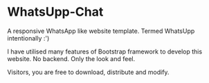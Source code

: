 # WhatsUpp-Chat
A responsive WhatsApp like website template. Termed WhatsUpp intentionally :')

I have utilised many features of Bootstrap framework to develop this website. No backend. Only the look and feel.

Visitors, you are free to download, distribute and modify.
